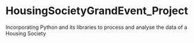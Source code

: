 # HousingSocietyGrandEvent_Project
Incorporating Python and its libraries to process and analyse the data of a Housing Society
